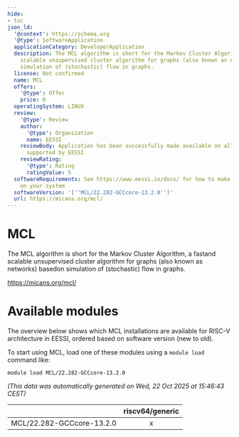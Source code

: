 ```yaml
---
hide:
- toc
json_ld:
  '@context': https://schema.org
  '@type': SoftwareApplication
  applicationCategory: DeveloperApplication
  description: The MCL algorithm is short for the Markov Cluster Algorithm, a fastand
    scalable unsupervised cluster algorithm for graphs (also known as networks) basedon
    simulation of (stochastic) flow in graphs.
  license: Not confirmed
  name: MCL
  offers:
    '@type': Offer
    price: 0
  operatingSystem: LINUX
  review:
    '@type': Review
    author:
      '@type': Organization
      name: EESSI
    reviewBody: Application has been successfully made available on all architectures
      supported by EESSI
    reviewRating:
      '@type': Rating
      ratingValue: 5
  softwareRequirements: See https://www.eessi.io/docs/ for how to make EESSI available
    on your system
  softwareVersion: '[''MCL/22.282-GCCcore-13.2.0'']'
  url: https://micans.org/mcl/
---
```


MCL
===


The MCL algorithm is short for the Markov Cluster Algorithm, a fastand scalable unsupervised cluster algorithm for graphs (also known as networks) basedon simulation of (stochastic) flow in graphs.

https://micans.org/mcl/
# Available modules


The overview below shows which MCL installations are available for RISC-V architecture in EESSI, ordered based on software version (new to old).

To start using MCL, load one of these modules using a `module load` command like:

```shell
module load MCL/22.282-GCCcore-13.2.0
```

*(This data was automatically generated on Wed, 22 Oct 2025 at 15:46:43 CEST)*

| |riscv64/generic|
| :---: | :---: |
|MCL/22.282-GCCcore-13.2.0|x|
